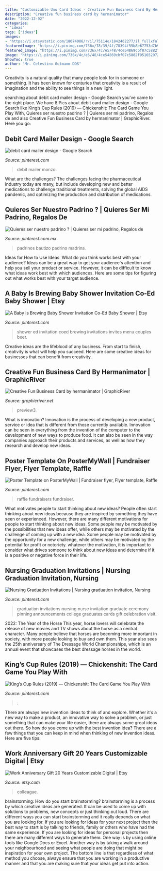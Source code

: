```yaml
---
title: "Customizable Uno Card Ideas - Creative Fun Business Card By Hermanimator"
description: "Creative fun business card by hermanimator"
date: "2022-12-02"
categories:
- "ideas"
tags: ["ideas"]
images:
- "https://i.etsystatic.com/18074986/r/il/75114e/1842462277/il_fullxfull.1842462277_id67.jpg"
featuredImage: "https://i.pinimg.com/736x/78/39/4f/78394f55b8e67753d7b9a360158c8a7d.jpg"
featured_image: "https://i.pinimg.com/736x/4c/e5/48/4ce54869cbf07c5882f051652072eacb--event-poster-template-poster-templates.jpg"
image: "https://i.pinimg.com/736x/4c/e5/48/4ce54869cbf07c5882f051652072eacb--event-poster-template-poster-templates.jpg"
ShowToc: true
author: "Mr. Celestino Gutmann DDS"
---
```



Creativity is a natural quality that many people look for in someone or something. It has been known for centuries that creativity is a result of imagination and the ability to see things in a new light.

	

		
searching about debit card mailer design - Google Search you've came to the right place. We have 8 Pics about debit card mailer design - Google Search like King’s Cup Rules (2019) — Chickenshit: The Card Game You Play With, Quieres ser nuestro padrino ? | Quieres ser mi padrino, Regalos de and also Creative Fun Business Card by hermanimator | GraphicRiver. Here you go:
		
    
## Debit Card Mailer Design - Google Search

<img loading=lazy src="https://i.pinimg.com/736x/cb/82/e3/cb82e30cec7f390c4a3d3c8833247ed9.jpg" onerror="this.onerror=null;this.src='https://tse3.mm.bing.net/th?id=OIP.Y3LytsYARPzV4yIvwT8FJwHaID&amp;pid=15.1';" alt="debit card mailer design - Google Search">

_Source: pinterest.com_

>debit mailer monzo. 

	

What are the challenges?
The challenges facing the pharmaceutical industry today are many, but include developing new and better medications to challenge traditional treatments, solving the global AIDS pandemic, and optimizing the production and distribution of medications.

    
## Quieres Ser Nuestro Padrino ? | Quieres Ser Mi Padrino, Regalos De

<img loading=lazy src="https://i.pinimg.com/736x/86/89/83/868983f6dccf8f479eddf93a99cf2b48.jpg" onerror="this.onerror=null;this.src='https://tse4.mm.bing.net/th?id=OIP.w-l8A7vw7IDlbt2RbX6Q4QHaFj&amp;pid=15.1';" alt="Quieres ser nuestro padrino ? | Quieres ser mi padrino, Regalos de">

_Source: pinterest.com.mx_

>padrinos bautizo padrino madrina. 

	

Ideas for How to Use Ideas: What do you think works best with your audience?
Ideas can be a great way to get your audience's attention and help you sell your product or service. However, it can be difficult to know what ideas work best with which audiences. Here are some tips for figuring out what works best with your target audience.

    
## A Baby Is Brewing Baby Shower Invitation Co-Ed Baby Shower | Etsy

<img loading=lazy src="https://i.pinimg.com/736x/78/39/4f/78394f55b8e67753d7b9a360158c8a7d.jpg" onerror="this.onerror=null;this.src='https://tse1.mm.bing.net/th?id=OIP.USEGRW733TRgVPW4gONPHgHaKX&amp;pid=15.1';" alt="A Baby Is Brewing Baby Shower Invitation Co-Ed Baby Shower | Etsy">

_Source: pinterest.com_

>shower ed invitation coed brewing invitations invites menu couples beer. 

	

Creative ideas are the lifeblood of any business. From start to finish, creativity is what will help you succeed. Here are some creative ideas for businesses that can benefit from creativity.

    
## Creative Fun Business Card By Hermanimator | GraphicRiver

<img loading=lazy src="https://s3.envato.com/files/111565466/03_preview3.jpg" onerror="this.onerror=null;this.src='https://tse2.mm.bing.net/th?id=OIP.hyBt8VdPWGo2Rrp2PDNcMgHaFj&amp;pid=15.1';" alt="Creative Fun Business Card by hermanimator | GraphicRiver">

_Source: graphicriver.net_

>preview3. 

	

What is innovation?
Innovation is the process of developing a new product, service or idea that is different from those currently available. Innovation can be seen in everything from the invention of the computer to the development of new ways to produce food. It can also be seen in the way companies approach their products and services, as well as how they research and develop new ideas.

    
## Poster Template On PosterMyWall | Fundraiser Flyer, Flyer Template, Raffle

<img loading=lazy src="https://i.pinimg.com/736x/4c/e5/48/4ce54869cbf07c5882f051652072eacb--event-poster-template-poster-templates.jpg" onerror="this.onerror=null;this.src='https://tse4.mm.bing.net/th?id=OIP.wrbMAydtg_cMugFeHX2nlwAAAA&amp;pid=15.1';" alt="Poster Template on PosterMyWall | Fundraiser flyer, Flyer template, Raffle">

_Source: pinterest.com_

>raffle fundraisers fundraiser. 

	

What motivates people to start thinking about new ideas?
People often start thinking about new ideas because they are inspired by something they have seen or experienced. However, there are many different motivations for people to start thinking about new ideas. Some people may be motivated by the possibilities that new ideas offer, while others may be motivated by the challenge of coming up with a new idea. Some people may be motivated by the opportunity for a new challenge, while others may be motivated by the potential for profit or notoriety. whatever the motivation, it is important to consider what drives someone to think about new ideas and determine if it is a positive or negative force in their life.

    
## Nursing Graduation Invitations | Nursing Graduation Invitation, Nursing

<img loading=lazy src="https://i.pinimg.com/736x/38/7d/81/387d81c9965aa9b681a4cbafc4d97466--graduation-party-invitations-graduation-celebration.jpg" onerror="this.onerror=null;this.src='https://tse1.mm.bing.net/th?id=OIP.KdV7qFWtveBHhocR1ocxWgHaKY&amp;pid=15.1';" alt="Nursing Graduation Invitations | Nursing graduation invitation, Nursing">

_Source: pinterest.com_

>graduation invitations nursing nurse invitation graduate ceremony pinning announcements college graduates cards gift celebration visit. 

	

2022: The Year of the Horse
This year, horse lovers will celebrate the release of new movies and TV shows about the horse as a central character. Many people believe that horses are becoming more important in society, with more people looking to buy and own them. This year also sees the 25th anniversary of The Dressage World Championships, which is an annual event that showcases the best dressage horses in the world.

    
## King’s Cup Rules (2019) — Chickenshit: The Card Game You Play With

<img loading=lazy src="https://i.pinimg.com/736x/72/e6/b0/72e6b0b7554123ea6bb6f43f3cbc876e.jpg" onerror="this.onerror=null;this.src='https://tse3.mm.bing.net/th?id=OIP._f3GjaIFpOIQ6D7MiH8_AwHaMg&amp;pid=15.1';" alt="King’s Cup Rules (2019) — Chickenshit: The Card Game You Play With">

_Source: pinterest.com_

>. 

	

There are always new invention ideas to think of and explore. Whether it's a new way to make a product, an innovative way to solve a problem, or just something that can make your life easier, there are always some great ideas out there. So how do you come up with the best invention idea? There are a few things that you can keep in mind when thinking of new invention ideas. Here are five tips: 

    
## Work Anniversary Gift 20 Years Customizable Digital | Etsy

<img loading=lazy src="https://i.etsystatic.com/18074986/r/il/75114e/1842462277/il_fullxfull.1842462277_id67.jpg" onerror="this.onerror=null;this.src='https://tse1.mm.bing.net/th?id=OIP.58DpXhQWvsC-5cyaN3eEhQHaKe&amp;pid=15.1';" alt="Work Anniversary Gift 20 Years Customizable Digital | Etsy">

_Source: etsy.com_

>colleague. 

	

brainstorming: How do you start brainstorming?
brainstorming is a process by which creative ideas are generated. It can be used to come up with solutions to problems, new concepts or just thinking out loud. There are different ways you can start brainstorming and it really depends on what you are looking for. If you are looking for ideas for your next project then the best way to start is by talking to friends, family or others who have had the same experience. If you are looking for ideas for personal projects then there are many different ways to generate them. One way is by using online tools like Google Docs or Excel. Another way is by taking a walk around your neighbourhood and seeing what people are doing that might be inspiration for your own project. The bottom line is that regardless of what method you choose, always ensure that you are working in a productive manner and that you are making sure that your ideas get put into action.

